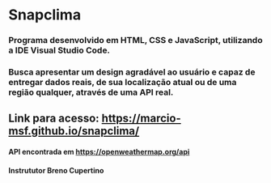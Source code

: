 # Snapclima

### Programa desenvolvido em HTML, CSS e JavaScript, utilizando a IDE Visual Studio Code.
### Busca apresentar um design agradável ao usuário e capaz de entregar dados reais, de sua localização atual ou de uma região qualquer, através de uma API real.

##  Link para acesso: https://marcio-msf.github.io/snapclima/

#### API encontrada em https://openweathermap.org/api
#### Instrututor Breno Cupertino
